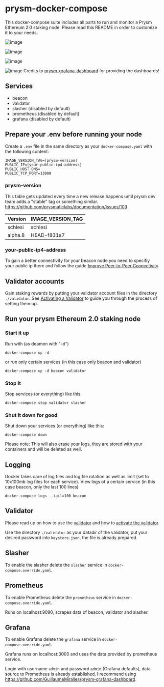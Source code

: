 # prysm-docker-compose
This docker-compose suite includes all parts to run and monitor a Prysm Ethereum 2.0 staking node. Please read this README in order to customize it to your needs.

![image](https://user-images.githubusercontent.com/54934211/82322232-77ca0200-99d6-11ea-80cb-622da470768a.png)

![image](https://user-images.githubusercontent.com/54934211/82309772-d5a11e80-99c3-11ea-831d-e485b48e920e.png)

![image](https://user-images.githubusercontent.com/54934211/82322339-a3e58300-99d6-11ea-8962-7795c46ed778.png)

![image](https://user-images.githubusercontent.com/54934211/82313615-e1431400-99c8-11ea-9e04-eb7f7eda3caf.png)
Credits to [prysm-grafana-dashboard](https://github.com/GuillaumeMiralles/prysm-grafana-dashboard) for providing the dashboards!

## Services
* beacon
* validator
* slasher (disabled by default)
* prometheus (disabled by default)
* grafana (disabled by default)

## Prepare your .env before running your node
Create a `.env` file in the same directory as your `docker-compose.yaml` with the following content:
```
IMAGE_VERSION_TAG=[prysm-version]
PUBLIC_IP=[your-public-ip4-address]
PUBLIC_HOST_DNS=
PUBLIC_TCP_PORT=13000
```

### prysm-version
This table gets updated every time a new release happens until prysm dev team adds a "stable" tag or something similar. https://github.com/prysmaticlabs/documentation/issues/103

Version | IMAGE_VERSION_TAG
--------|------------------
schlesi | schlesi
alpha.8 | HEAD-f831a7

### your-public-ip4-address
To gain a better connectivity for your beacon node you need to specifiy your public ip there and follow the guide [Improve Peer-to-Peer Connectivity](https://docs.prylabs.network/docs/prysm-usage/p2p-host-ip/).

## Validator accounts
Gain staking rewards by putting your validator account files in the directory `./validator`. See [Activating a Validator](https://docs.prylabs.network/docs/install/lin/activating-a-validator/) to guide you through the process of setting them up.

## Run your prysm Ethereum 2.0 staking node

### Start it up
Run with (as deamon with "-d")
```
docker-compose up -d
```
or run only certain services (in this case only beacon and validator)
```
docker-compose up -d beacon validator
```

### Stop it
Stop services (or everything) like this
```
docker-compose stop validator slasher
```

### Shut it down for good
Shut down your services (or everything) like this:
```
docker-compose down
```
Please note: This will also erase your logs, they are stored with your containers and will be deleted as well.

## Logging
Docker takes care of log files and log file rotation as well as limit (set to 10x100mb log files for each service).
View logs of a certain service (in this case beacon, only the last 100 lines)
```
docker-compose logs --tail=100 beacon
```

## Validator
Please read up on how to use the [validator](https://docs.prylabs.network/docs/how-prysm-works/prysm-validator-client/) and how to [activate the validator](https://docs.prylabs.network/docs/install/lin/activating-a-validator/).

Use the directory `./validator` as your datadir of the validator, put your desired password into `keystore.json`, the file is already prepared.

## Slasher
To enable the slasher delete the `slasher` service in `docker-compose.override.yaml`.

## Prometheus
To enable Prometheus delete the `prometheus` service in `docker-compose.override.yaml`.

Runs on localhost:9090, scrapes data of beacon, validator and slasher.

## Grafana
To enable Grafana delete the `grafana` service in `docker-compose.override.yaml`.

Grafana runs on localhost:3000 and uses the data provided by prometheus service.

Login with username `admin` and password `admin` (Grafana defaults), data source to Prometheus is already established. I recommend using https://github.com/GuillaumeMiralles/prysm-grafana-dashboard.
